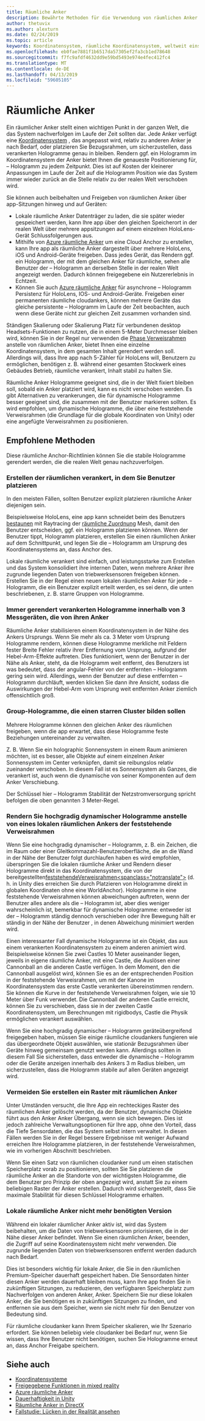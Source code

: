 ```yaml
---
title: Räumliche Anker
description: Bewährte Methoden für die Verwendung von räumlichen Anker stabile Hologramme zu rendern.
author: thetuvix
ms.author: alexturn
ms.date: 02/24/2019
ms.topic: article
keywords: Koordinatensystem, räumliche Koordinatensystem, weltweit einsetzbaren, Welt, skalieren, Position, Ausrichtung, Anker, räumliche Anker, Welt gesperrte, Welt-sperren, Dauerhaftigkeit, freigeben
ms.openlocfilehash: eb0fae7881f1b6517da57305ef2fa3cb1ed78648
ms.sourcegitcommit: f7fc9afdf4632dd9e59bd5493e974e4fec412fc4
ms.translationtype: MT
ms.contentlocale: de-DE
ms.lasthandoff: 04/13/2019
ms.locfileid: "59605105"
---
```

# <a name="spatial-anchors"></a>Räumliche Anker

Ein räumlicher Anker stellt einen wichtigen Punkt in der ganzen Welt, die das System nachverfolgen im Laufe der Zeit sollten dar. Jede Anker verfügt eine [Koordinatensystem](coordinate-systems.md) , das angepasst wird, relativ zu anderen Anker je nach Bedarf, oder platzieren Sie Bezugsrahmen, um sicherzustellen, dass verankerten Hologramme genau in bleiben.  Rendern ggf. ein Hologramm im Koordinatensystem der Anker bietet Ihnen die genaueste Positionierung für, – Hologramm zu jedem Zeitpunkt. Dies ist auf Kosten der kleinerer Anpassungen im Laufe der Zeit auf die Hologramm Position wie das System immer wieder zurück an die Stelle relativ zu der realen Welt verschoben wird.

Sie können auch beibehalten und Freigeben von räumlichen Anker über app-Sitzungen hinweg und auf Geräten:
* Lokale räumliche Anker Datenträger zu laden, die sie später wieder gespeichert werden, kann Ihre app über den gleichen Speicherort in der realen Welt über mehrere appsitzungen auf einem einzelnen HoloLens-Gerät Schlussfolgerungen aus.
* Mithilfe von <a href="https://docs.microsoft.com/azure/spatial-anchors/overview" target="_blank">Azure räumliche Anker</a> um eine Cloud Anchor zu erstellen, kann Ihre app als räumliche Anker dargestellt über mehrere HoloLens, iOS und Android-Geräte freigeben. Dass jedes Gerät, das Rendern ggf. ein Hologramm, der mit dem gleichen Anker für räumliche, sehen alle Benutzer der – Hologramm an derselben Stelle in der realen Welt angezeigt werden.  Dadurch können freigegebene ein Nutzererlebnis in Echtzeit.
* Können Sie auch <a href="https://docs.microsoft.com/azure/spatial-anchors/overview" target="_blank">Azure räumliche Anker</a> für asynchrone – Hologramm Persistenz für HoloLens, IOS- und Android-Geräte.  Freigeben einer permanenten räumliche cloudankers, können mehrere Geräte das gleiche persistente – Hologramm im Laufe der Zeit beobachten, auch wenn diese Geräte nicht zur gleichen Zeit zusammen vorhanden sind.

Ständigen Skalierung oder Skalierung Platz für verbundenen desktop Headsets-Funktionen zu nutzen, die in einem 5-Meter Durchmesser bleiben wird, können Sie in der Regel nur verwenden die [Phase Verweisrahmen](coordinate-systems.md#stage-frame-of-reference) anstelle von räumlichen Anker, bietet Ihnen eine einzelne Koordinatensystem, in dem gesamten Inhalt gerendert werden soll. Allerdings will, dass Ihre app nach 5-Zähler für HoloLens will, Benutzern zu ermöglichen, benötigen z. B. während einer gesamten Stockwerk eines Gebäudes Betrieb, räumliche verankert, Inhalt stabil zu halten Sie.

Räumliche Anker Hologramme geeignet sind, die in der Welt fixiert bleiben soll, sobald ein Anker platziert wird, kann es nicht verschoben werden. Es gibt Alternativen zu verankerungen, die für dynamische Hologramme besser geeignet sind, die zusammen mit der Benutzer markieren sollten. Es wird empfohlen, um dynamische Hologramme, die über eine feststehende Verweisrahmen (die Grundlage für die globale Koordinaten von Unity) oder eine angefügte Verweisrahmen zu positionieren.

## <a name="best-practices"></a>Empfohlene Methoden

Diese räumliche Anchor-Richtlinien können Sie die stabile Hologramme gerendert werden, die die realen Welt genau nachzuverfolgen.

### <a name="create-spatial-anchors-where-users-place-them"></a>Erstellen der räumlichen verankert, in dem Sie Benutzer platzieren

In den meisten Fällen, sollten Benutzer explizit platzieren räumliche Anker diejenigen sein.

Beispielsweise HoloLens, eine app kann schneidet beim des Benutzers [bestaunen](gaze.md) mit Raytracing der [räumliche Zuordnung](spatial-mapping.md) Mesh, damit den Benutzer entscheiden, ggf. ein Hologramm platzieren können. Wenn der Benutzer tippt, Hologramm platzieren, erstellen Sie einen räumlichen Anker auf dem Schnittpunkt, und legen Sie die – Hologramm am Ursprung des Koordinatensystems an, dass Anchor des.

Lokale räumliche verankert sind einfach, und leistungsstarke zum Erstellen und das System konsolidiert ihre internen Daten, wenn mehrere Anker ihre zugrunde liegenden Daten von triebwerksensoren freigeben können. Erstellen Sie in der Regel einen neuen lokalen räumlichen Anker für jede – Hologramm, die ein Benutzer explizit erteilt werden, es sei denn, die unten beschriebenen, z. B. starre Gruppen von Hologramme.

### <a name="always-render-anchored-holograms-within-3-meters-of-their-anchor"></a>Immer gerendert verankerten Hologramme innerhalb von 3 Messgeräten, die von ihren Anker

Räumliche Anker stabilisieren einem Koordinatensystem in der Nähe des Ankers Ursprungs. Wenn Sie mehr als ca. 3 Meter vom Ursprung Hologramme rendern, können diese Hologramme merkliche mit Feldern fester Breite Fehler relativ ihrer Entfernung vom Ursprung, aufgrund der Hebel-Arm-Effekte auftreten. Dies funktioniert, wenn der Benutzer in der Nähe als Anker, steht, da die Hologramm weit entfernt, des Benutzers ist was bedeutet, dass der angular-Fehler von der entfernten – Hologramm gering sein wird. Allerdings, wenn der Benutzer auf diese entfernten – Hologramm durchläuft, werden klicken Sie dann ihre Ansicht, sodass die Auswirkungen der Hebel-Arm vom Ursprung weit entfernten Anker ziemlich offensichtlich groß.

### <a name="group-holograms-that-should-form-a-rigid-cluster"></a>Group-Hologramme, die einen starren Cluster bilden sollen

Mehrere Hologramme können den gleichen Anker des räumlichen freigeben, wenn die app erwartet, dass diese Hologramme feste Beziehungen untereinander zu verwalten.

Z. B. Wenn Sie ein holographic Sonnensystem in einem Raum animieren möchten, ist es besser, alle Objekte auf einem einzelnen Anker Sonnensystem im Center verknüpfen, damit sie reibungslos relativ zueinander verschoben. In diesem Fall ist es Sonnensystem als Ganzes, die verankert ist, auch wenn die dynamische von seiner Komponenten auf dem Anker Verschiebung.

Der Schlüssel hier – Hologramm Stabilität der Netzstromversorgung spricht befolgen die oben genannten 3 Meter-Regel.

### <a name="render-highly-dynamic-holograms-using-the-stationary-frame-of-reference-instead-of-a-local-spatial-anchor"></a>Rendern Sie hochgradig dynamischer Hologramme anstelle von eines lokalen räumlichen Ankers der feststehende Verweisrahmen

Wenn Sie eine hochgradig dynamischer – Hologramm, z. B. ein Zeichen, die im Raum oder einer Gleitkommazahl-Benutzeroberfläche, die an die Wand in der Nähe der Benutzer folgt durchlaufen haben es wird empfohlen, überspringen Sie die lokalen räumliche Anker und Rendern dieser Hologramme direkt in das Koordinatensystem, die von der bereitgestellten[</C0>feststehendeVerweisrahmen<spanclass="notranslate">](coordinate-systems.md#stationary-frame-of-reference) (d. h. in Unity dies erreichen Sie durch Platzieren von Hologramme direkt in globalen Koordinaten ohne eine WorldAnchor).</span> Hologramme in eine feststehende Verweisrahmen können abweichungen auftreten, wenn der Benutzer alles andere als die – Hologramm ist, aber dies weniger wahrscheinlich ist, bemerkbar für dynamische Hologramme: entweder ist der – Hologramm ständig dennoch verschieben oder ihre Bewegung hält er ständig in der Nähe der Benutzer , in denen Abweichung minimiert werden wird.

Einen interessanter Fall dynamische Hologramme ist ein Objekt, das aus einem verankerten Koordinatensystem zu einem anderen animiert wird. Beispielsweise können Sie zwei Castles 10 Meter auseinander liegen, jeweils in eigene räumliche Anker, mit eine Castle, die Auslösen einer Cannonball an die anderen Castle verfügen. In dem Moment, den die Cannonball ausgelöst wird, können Sie es an der entsprechenden Position in der feststehende Verweisrahmen, um mit der Kanone im Koordinatensystem das erste Castle verankerten übereinstimmen rendern. Sie können die Kurve in der feststehende Verweisrahmen folgen, wie sie 10 Meter über Funk verwendet. Die Cannonball der anderen Castle erreicht, können Sie zu verschieben, dass sie in der zweiten Castle Koordinatensystem, um Berechnungen mit rigidbodys, Castle die Physik ermöglichen verankert auswählen.

Wenn Sie eine hochgradig dynamischer – Hologramm geräteübergreifend freigegeben haben, müssen Sie einige räumliche cloudankers fungieren wie das übergeordnete Objekt auswählen, wie stationär Bezugsrahmen über Geräte hinweg gemeinsam genutzt werden kann.  Allerdings sollten in diesem Fall Sie sicherstellen, dass entweder die dynamische – Hologramm oder die Geräte anzeigen innerhalb des Ankers 3 m Radius bleiben, um sicherzustellen, dass die Hologramm stabile auf allen Geräten angezeigt wird.

### <a name="avoid-creating-a-grid-of-spatial-anchors"></a>Vermeiden Sie erstellen ein Raster mit räumlichen Anker

Unter Umständen versucht, die Ihre App ein rechteckiges Raster des räumlichen Anker gelöscht werden, da der Benutzer, dynamische Objekte führt aus den Anker Anker Übergang, wenn sie sich bewegen. Dies ist jedoch zahlreiche Verwaltungsoptionen für Ihre app, ohne den Vorteil, dass die Tiefe Sensordaten, die das System selbst intern verwaltet. In diesen Fällen werden Sie in der Regel bessere Ergebnisse mit weniger Aufwand erreichen Ihre Hologramme platzieren, in der feststehende Verweisrahmen, wie im vorherigen Abschnitt beschrieben.

Wenn Sie einen Satz von räumlichen cloudanker rund um einen statischen Speicherplatz vorab zu positionieren, sollten Sie Sie platzieren die räumliche Anker an die Standorte von der wichtigsten Hologramme, die dem Benutzer pro Prinzip der oben angezeigt wird, anstatt Sie zu einem beliebigen Raster der Anker erstellen.  Dadurch wird sichergestellt, dass Sie maximale Stabilität für diesen Schlüssel Hologramme erhalten.

### <a name="release-local-spatial-anchors-you-no-longer-need"></a>Lokale räumliche Anker nicht mehr benötigten Version

Während ein lokaler räumlicher Anker aktiv ist, wird das System beibehalten, um die Daten von triebwerksensoren priorisieren, die in der Nähe dieser Anker befindet. Wenn Sie einen räumlichen Anker, beenden, die Zugriff auf seine Koordinatensystem nicht mehr verwenden. Die zugrunde liegenden Daten von triebwerksensoren entfernt werden dadurch nach Bedarf.

Dies ist besonders wichtig für lokale Anker, die Sie in den räumlichen Premium-Speicher dauerhaft gespeichert haben. Die Sensordaten hinter diesen Anker werden dauerhaft bleiben muss, kann Ihre app finden Sie in zukünftigen Sitzungen, zu reduzieren, den verfügbaren Speicherplatz zum Nachverfolgen von anderen Anker, Anker. Speichern Sie nur diese lokalen Anker, die Sie benötigen es in zukünftigen Sitzungen zu finden, und entfernen sie aus dem Speicher, wenn sie nicht mehr für den Benutzer von Bedeutung sind.

Für räumliche cloudanker kann Ihrem Speicher skalieren, wie Ihr Szenario erfordert.  Sie können beliebig viele cloudanker bei Bedarf nur, wenn Sie wissen, dass Ihre Benutzer nicht benötigen, suchen Sie Hologramme erneut an, dass Anchor Freigabe speichern.

## <a name="see-also"></a>Siehe auch
* [Koordinatensysteme](coordinate-systems.md)
* [Freigegebene Funktionen in mixed reality](shared-experiences-in-mixed-reality.md)
* <a href="https://docs.microsoft.com/azure/spatial-anchors" target="_blank">Azure räumliche Anker</a>
* [Dauerhaftigkeit in Unity](persistence-in-unity.md)
* [Räumliche Anker in DirectX](coordinate-systems-in-directx.md#place-holograms-in-the-world-using-spatial-anchors)
* [Fallstudie: Lücken in der Realität ansehen](case-study-looking-through-holes-in-your-reality.md)
